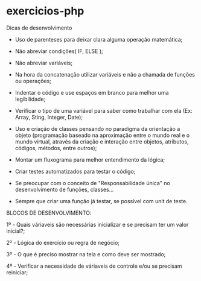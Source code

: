 # exercicios-php


  Dicas de desenvolvimento
  
  - Uso de parenteses para deixar clara alguma operação matemática;
  
  - Não abreviar condições( IF, ELSE );
  
  - Não abreviar variáveis;
  
  - Na hora da concatenação utilizar variáveis e não a chamada de funções ou operações;
  
  - Indentar o código e use espaços em branco para melhor uma legibilidade;
  
  - Verificar o tipo de uma variável para saber como trabalhar com ela (Ex: Array, Sting, Integer, Date);
  
  - Uso e criação de classes pensando no paradigma da orientação a objeto (programação baseado na aproximação entre o mundo real e o mundo virtual, 
  através da criação e interação entre objetos, atributos, códigos, métodos, entre outros);
  
  - Montar um fluxograma para melhor entendimento da lógica;
  
  - Criar testes automatizados para testar o código;
  
  - Se preocupar com o conceito de "Responsabilidade única" no desenvolvimento de funções, classes...
  
  - Sempre que criar uma função já testar, se possível com unit de teste.
  
  BLOCOS DE DESENVOLVIMENTO:
  
  1º - Quais váriaveis são necessárias inicializar e se precisam ter um valor inicial?;
  
  2º - Lógica do exercício ou regra de negócio;
  
  3º - O que é preciso mostrar na tela e como deve ser mostrado;
  
  4º - Verificar a necessidade de váriaveis de controle e/ou se precisam reiniciar;
  
  
  
